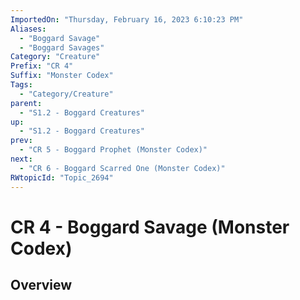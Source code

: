 ```yaml
---
ImportedOn: "Thursday, February 16, 2023 6:10:23 PM"
Aliases:
  - "Boggard Savage"
  - "Boggard Savages"
Category: "Creature"
Prefix: "CR 4"
Suffix: "Monster Codex"
Tags:
  - "Category/Creature"
parent:
  - "S1.2 - Boggard Creatures"
up:
  - "S1.2 - Boggard Creatures"
prev:
  - "CR 5 - Boggard Prophet (Monster Codex)"
next:
  - "CR 6 - Boggard Scarred One (Monster Codex)"
RWtopicId: "Topic_2694"
---
```

# CR 4 - Boggard Savage (Monster Codex)
## Overview
